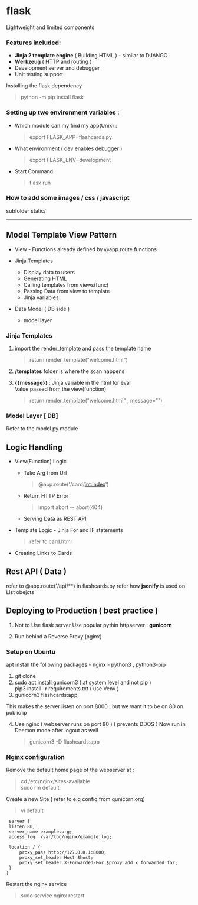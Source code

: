 # flask

Lightweight and limited components

### Features included:

 * __Jinja 2 template engine__ ( Building HTML ) - similar to DJANGO
 * __Werkzeug__  ( HTTP and routing )
 * Development server and debugger
 * Unit testing support
 
 
 Installing the flask dependency
  > python -m pip install flask
 
### Setting up two environment variables :

* Which module can my find my app(Unix) :
  > export FLASK_APP=flashcards.py  
  
* What environment  ( dev enables debugger )
  > export FLASK_ENV=development  
                       
* Start Command
  > flask run                

### How to add some images / css / javascript

 subfolder static/
 
___
## Model Template View Pattern
 
 * View - Functions already defined by @app.route functions  
 
 * Jinja Templates   
   - Display data to users  
   - Generating HTML  
   - Calling templates from views(func)  
   - Passing Data from view to template  
   - Jinja variables  
 
 * Data Model ( DB side )  
   - model layer
 
 ### Jinja Templates 
 
 1) import the render_template and pass the template name  
    > return render_template("welcome.html")  
     
 2) __/templates__ folder is where the scan happens  
 
 3) __{{message}}__ : Jinja variable in the html for eval  
    Value passed from the view(function)    
     > return render_template("welcome.html" , message="<messageContent>")
 
 ### Model Layer [ DB] 
   Refer to the model.py module
   
   
## Logic Handling

  * View(Function) Logic
     - Take Arg from Url   
       > @app.route('/card/<int:index>')
         
     - Return HTTP Error  
       > import abort -- abort(404)  
         
     - Serving Data as REST API    
     
  *  Template Logic
    - Jinja For and IF statements 
       > refer to card.html  
   - Creating Links to Cards
 
 
 ## Rest API ( Data )
 
 refer to @app.route('/api/**) in flashcards.py
 refer how __jsonify__ is used on List obejcts
 
 
 ## Deploying to Production ( best practice )
 
  1. Not to Use flask server
    Use popular pythin httpserver : __gunicorn__
 
  2. Run behind a Reverse Proxy
     (nginx)
     
 ### Setup on Ubuntu
  
   apt install the following packages
    - nginx
    - python3 , python3-pip
    
   1. git clone <the project>   
   2. sudo apt install gunicorn3 ( at system level and not pip )   
      pip3 install -r requirements.txt ( use Venv )
   3. gunicorn3 flashcards:app
   
   This makes the server listen on port 8000 , but we want it to be on 80 on public ip
   
   4. Use nginx ( webserver runs on port 80 ) ( prevents DDOS )
     Now run in Daemon mode after logout as well
      > gunicorn3 -D flashcards:app  
                                                                                                                       
 ### Nginx configuration     
   
   Remove the default home page of the webserver at :  
   > cd /etc/nginx/sites-available  
   > sudo rm default  
     
   Create a new Site ( refer to e.g config from gunicorn.org)
   > vi default   
 
   ```
    server {
    listen 80;
    server_name example.org;
    access_log  /var/log/nginx/example.log;

    location / {
        proxy_pass http://127.0.0.1:8000;
        proxy_set_header Host $host;
        proxy_set_header X-Forwarded-For $proxy_add_x_forwarded_for;
    }
  }  
  ```

  Restart the nginx service  
  > sudo service nginx restart
  